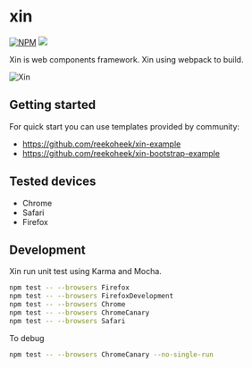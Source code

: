 # xin

[![NPM](https://nodei.co/npm/@xinix/xin.png)](https://npmjs.org/package/@xinix/xin)
[![](https://data.jsdelivr.com/v1/package/npm/@xinix/xin/badge)](https://www.jsdelivr.com/package/npm/@xinix/xin)

Xin is web components framework.
Xin using webpack to build.

![Xin](xin.png)

## Getting started

For quick start you can use templates provided by community:

- https://github.com/reekoheek/xin-example
- https://github.com/reekoheek/xin-bootstrap-example

## Tested devices

- Chrome
- Safari
- Firefox

## Development

Xin run unit test using Karma and Mocha.

```sh
npm test -- --browsers Firefox
npm test -- --browsers FirefoxDevelopment
npm test -- --browsers Chrome
npm test -- --browsers ChromeCanary
npm test -- --browsers Safari
```

To debug

```sh
npm test -- --browsers ChromeCanary --no-single-run
```

